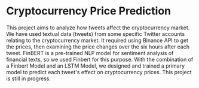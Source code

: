 # Cryptocurrency Price Prediction
This project aims to analyze how tweets affect the cryptocurrency market. We have used textual data (tweets) from some specific Twitter accounts relating to the cryptocurrency market. It required using Binance API to get the prices, then examining the price changes over the six hours after each tweet. FinBERT is a pre-trained NLP model for sentiment analysis of financial texts, so we used Finbert for this purpose. With the combination of a Finbert Model and an LSTM Model, we designed and trained a primary model to predict each tweet's effect on cryptocurrency prices. This project is still in progress.
